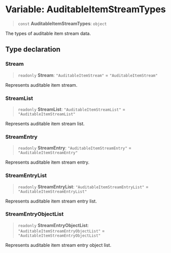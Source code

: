 # Variable: AuditableItemStreamTypes

> `const` **AuditableItemStreamTypes**: `object`

The types of auditable item stream data.

## Type declaration

### Stream

> `readonly` **Stream**: `"AuditableItemStream"` = `"AuditableItemStream"`

Represents auditable item stream.

### StreamList

> `readonly` **StreamList**: `"AuditableItemStreamList"` = `"AuditableItemStreamList"`

Represents auditable item stream list.

### StreamEntry

> `readonly` **StreamEntry**: `"AuditableItemStreamEntry"` = `"AuditableItemStreamEntry"`

Represents auditable item stream entry.

### StreamEntryList

> `readonly` **StreamEntryList**: `"AuditableItemStreamEntryList"` = `"AuditableItemStreamEntryList"`

Represents auditable item stream entry list.

### StreamEntryObjectList

> `readonly` **StreamEntryObjectList**: `"AuditableItemStreamEntryObjectList"` = `"AuditableItemStreamEntryObjectList"`

Represents auditable item stream entry object list.
